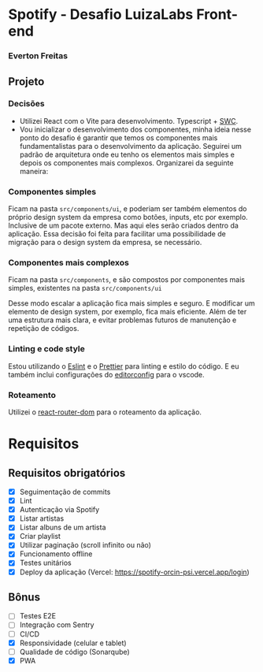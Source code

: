 # Spotify - Desafio LuizaLabs Front-end

### Everton Freitas

## Projeto

### Decisões

- Utilizei React com o Vite para desenvolvimento. Typescript + [SWC](https://swc.rs/).
- Vou inicializar o desenvolvimento dos componentes, minha ideia nesse ponto do desafio é garantir que temos os componentes mais fundamentalistas para o desenvolvimento da aplicação. Seguirei um padrão de arquitetura onde eu tenho os elementos mais simples e depois os componentes mais complexos.
  Organizarei da seguinte maneira:

### Componentes simples

Ficam na pasta `src/components/ui`, e poderiam ser também elementos do próprio design system da empresa como botões, inputs, etc por exemplo. Inclusive de um pacote externo. Mas aqui eles serão criados dentro da aplicação. Essa decisão foi feita para facilitar uma possibilidade de migração para o design system da empresa, se necessário.

### Componentes mais complexos

Ficam na pasta `src/components`, e são compostos por componentes mais simples, existentes na pasta `src/components/ui`

Desse modo escalar a aplicação fica mais simples e seguro. E modificar um elemento de design system, por exemplo, fica mais eficiente. Além de ter uma estrutura mais clara, e evitar problemas futuros de manutenção e repetição de códigos.

### Linting e code style

Estou utilizando o [Eslint](https://eslint.org/) e o
[Prettier](https://prettier.io/) para linting e estilo do código.
E eu também inclui configurações do [editorconfig](https://editorconfig.org/) para o vscode.

### Roteamento
Utilizei o [react-router-dom](https://reactrouter.com/) para o roteamento da aplicação.

# Requisitos

## Requisitos obrigatórios

- [x] Seguimentação de commits
- [x] Lint
- [x] Autenticação via Spotify
- [x] Listar artistas
- [x] Listar albuns de um artista
- [x] Criar playlist
- [x] Utilizar paginação (scroll infinito ou não)
- [x] Funcionamento offline
- [x] Testes unitários
- [x] Deploy da aplicação (Vercel: https://spotify-orcin-psi.vercel.app/login)

## Bônus

- [ ] Testes E2E
- [ ] Integração com Sentry
- [ ] CI/CD
- [x] Responsividade (celular e tablet)
- [ ] Qualidade de código (Sonarqube)
- [x] PWA

